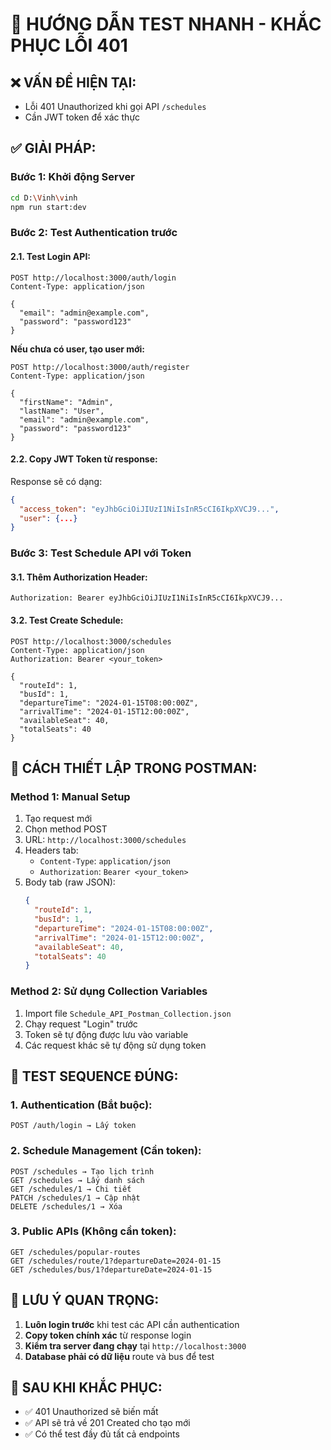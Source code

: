 # 🚀 HƯỚNG DẪN TEST NHANH - KHẮC PHỤC LỖI 401

## ❌ **VẤN ĐỀ HIỆN TẠI:**
- Lỗi 401 Unauthorized khi gọi API `/schedules`
- Cần JWT token để xác thực

## ✅ **GIẢI PHÁP:**

### **Bước 1: Khởi động Server**
```bash
cd D:\Vinh\vinh
npm run start:dev
```

### **Bước 2: Test Authentication trước**

#### **2.1. Test Login API:**
```
POST http://localhost:3000/auth/login
Content-Type: application/json

{
  "email": "admin@example.com",
  "password": "password123"
}
```

**Nếu chưa có user, tạo user mới:**
```
POST http://localhost:3000/auth/register
Content-Type: application/json

{
  "firstName": "Admin",
  "lastName": "User", 
  "email": "admin@example.com",
  "password": "password123"
}
```

#### **2.2. Copy JWT Token từ response:**
Response sẽ có dạng:
```json
{
  "access_token": "eyJhbGciOiJIUzI1NiIsInR5cCI6IkpXVCJ9...",
  "user": {...}
}
```

### **Bước 3: Test Schedule API với Token**

#### **3.1. Thêm Authorization Header:**
```
Authorization: Bearer eyJhbGciOiJIUzI1NiIsInR5cCI6IkpXVCJ9...
```

#### **3.2. Test Create Schedule:**
```
POST http://localhost:3000/schedules
Content-Type: application/json
Authorization: Bearer <your_token>

{
  "routeId": 1,
  "busId": 1,
  "departureTime": "2024-01-15T08:00:00Z",
  "arrivalTime": "2024-01-15T12:00:00Z",
  "availableSeat": 40,
  "totalSeats": 40
}
```

## 🔧 **CÁCH THIẾT LẬP TRONG POSTMAN:**

### **Method 1: Manual Setup**
1. Tạo request mới
2. Chọn method POST
3. URL: `http://localhost:3000/schedules`
4. Headers tab:
   - `Content-Type`: `application/json`
   - `Authorization`: `Bearer <your_token>`
5. Body tab (raw JSON):
   ```json
   {
     "routeId": 1,
     "busId": 1,
     "departureTime": "2024-01-15T08:00:00Z",
     "arrivalTime": "2024-01-15T12:00:00Z",
     "availableSeat": 40,
     "totalSeats": 40
   }
   ```

### **Method 2: Sử dụng Collection Variables**
1. Import file `Schedule_API_Postman_Collection.json`
2. Chạy request "Login" trước
3. Token sẽ tự động được lưu vào variable
4. Các request khác sẽ tự động sử dụng token

## 🎯 **TEST SEQUENCE ĐÚNG:**

### **1. Authentication (Bắt buộc):**
```
POST /auth/login → Lấy token
```

### **2. Schedule Management (Cần token):**
```
POST /schedules → Tạo lịch trình
GET /schedules → Lấy danh sách  
GET /schedules/1 → Chi tiết
PATCH /schedules/1 → Cập nhật
DELETE /schedules/1 → Xóa
```

### **3. Public APIs (Không cần token):**
```
GET /schedules/popular-routes
GET /schedules/route/1?departureDate=2024-01-15
GET /schedules/bus/1?departureDate=2024-01-15
```

## 🚨 **LƯU Ý QUAN TRỌNG:**

1. **Luôn login trước** khi test các API cần authentication
2. **Copy token chính xác** từ response login
3. **Kiểm tra server đang chạy** tại `http://localhost:3000`
4. **Database phải có dữ liệu** route và bus để test

## 🎉 **SAU KHI KHẮC PHỤC:**
- ✅ 401 Unauthorized sẽ biến mất
- ✅ API sẽ trả về 201 Created cho tạo mới
- ✅ Có thể test đầy đủ tất cả endpoints

